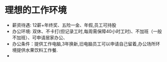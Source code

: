 理想的工作环境
=============

* 薪资待遇: 12薪+年终奖、五险一金、年假,员工可持股
* 办公环境: 双休、不卡打(但记录工时,每周需保障40小时工时)、不加班（一般不加班）、可申请居家办公、
* 办公条件：提供工作电脑,3年换新,旧电脑员工可以申请自己留着,办公场所环境提供水果饮料工作餐.
* 
